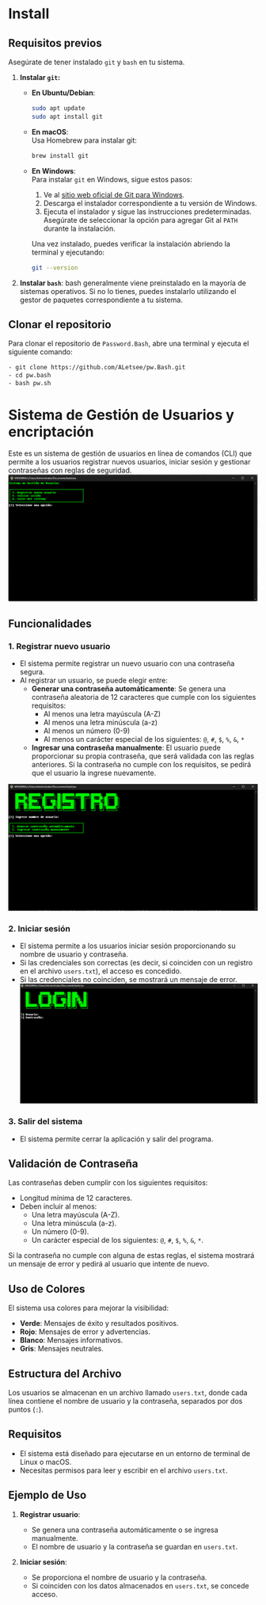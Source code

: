 # **Install**
## Requisitos previos

Asegúrate de tener instalado `git` y `bash` en tu sistema.
1. **Instalar `git`:**

   - **En Ubuntu/Debian**:  
     ```bash
     sudo apt update
     sudo apt install git
     ```

   - **En macOS**:  
     Usa Homebrew para instalar git:
     ```bash
     brew install git
     ```

   - **En Windows**:  
     Para instalar `git` en Windows, sigue estos pasos:
     1. Ve al [sitio web oficial de Git para Windows](https://git-scm.com/download/win).
     2. Descarga el instalador correspondiente a tu versión de Windows.
     3. Ejecuta el instalador y sigue las instrucciones predeterminadas. Asegúrate de seleccionar la opción para agregar Git al `PATH` durante la instalación.

     Una vez instalado, puedes verificar la instalación abriendo la terminal y ejecutando:

     ```bash
     git --version
     ```

2. **Instalar `bash`**:  bash generalmente viene preinstalado en la mayoría de sistemas operativos. Si no lo tienes, puedes instalarlo utilizando el gestor de paquetes correspondiente a tu sistema.

## Clonar el repositorio

Para clonar el repositorio de `Password.Bash`, abre una terminal y ejecuta el siguiente comando:

  ```
- git clone https://github.com/ALetsee/pw.Bash.git
- cd pw.bash
- bash pw.sh
  ```

# **Sistema de Gestión de Usuarios y encriptación**

Este es un sistema de gestión de usuarios en línea de comandos (CLI) que permite a los usuarios registrar nuevos usuarios, iniciar sesión y gestionar contraseñas con reglas de seguridad.
![i1](./imgs/1.png)
## Funcionalidades

### 1. **Registrar nuevo usuario**
   - El sistema permite registrar un nuevo usuario con una contraseña segura.
   - Al registrar un usuario, se puede elegir entre:
     - **Generar una contraseña automáticamente**: Se genera una contraseña aleatoria de 12 caracteres que cumple con los siguientes requisitos:
       - Al menos una letra mayúscula (A-Z)
       - Al menos una letra minúscula (a-z)
       - Al menos un número (0-9)
       - Al menos un carácter especial de los siguientes: `@`, `#`, `$`, `%`, `&`, `*`
     - **Ingresar una contraseña manualmente**: El usuario puede proporcionar su propia contraseña, que será validada con las reglas anteriores. Si la contraseña no cumple con los requisitos, se pedirá que el usuario la ingrese nuevamente.

![I2](./imgs/2.png)

### 2. **Iniciar sesión**
   - El sistema permite a los usuarios iniciar sesión proporcionando su nombre de usuario y contraseña.
   - Si las credenciales son correctas (es decir, si coinciden con un registro en el archivo `users.txt`), el acceso es concedido.
   - Si las credenciales no coinciden, se mostrará un mensaje de error.
![i3](./imgs/3.png)
### 3. **Salir del sistema**
   - El sistema permite cerrar la aplicación y salir del programa.

## Validación de Contraseña
Las contraseñas deben cumplir con los siguientes requisitos:
- Longitud mínima de 12 caracteres.
- Deben incluir al menos:
  - Una letra mayúscula (A-Z).
  - Una letra minúscula (a-z).
  - Un número (0-9).
  - Un carácter especial de los siguientes: `@`, `#`, `$`, `%`, `&`, `*`.

Si la contraseña no cumple con alguna de estas reglas, el sistema mostrará un mensaje de error y pedirá al usuario que intente de nuevo.

## Uso de Colores
El sistema usa colores para mejorar la visibilidad:
- **Verde**: Mensajes de éxito y resultados positivos.
- **Rojo**: Mensajes de error y advertencias.
- **Blanco**: Mensajes informativos.
- **Gris**: Mensajes neutrales.

## Estructura del Archivo
Los usuarios se almacenan en un archivo llamado `users.txt`, donde cada línea contiene el nombre de usuario y la contraseña, separados por dos puntos (`:`).

## Requisitos
- El sistema está diseñado para ejecutarse en un entorno de terminal de Linux o macOS.
- Necesitas permisos para leer y escribir en el archivo `users.txt`.

## Ejemplo de Uso

1. **Registrar usuario**:
   - Se genera una contraseña automáticamente o se ingresa manualmente.
   - El nombre de usuario y la contraseña se guardan en `users.txt`.

2. **Iniciar sesión**:
   - Se proporciona el nombre de usuario y la contraseña.
   - Si coinciden con los datos almacenados en `users.txt`, se concede acceso.


